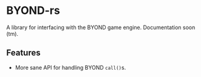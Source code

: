 # BYOND-rs

A library for interfacing with the BYOND game engine. Documentation soon (tm).

## Features

* More sane API for handling BYOND `call()`s.
